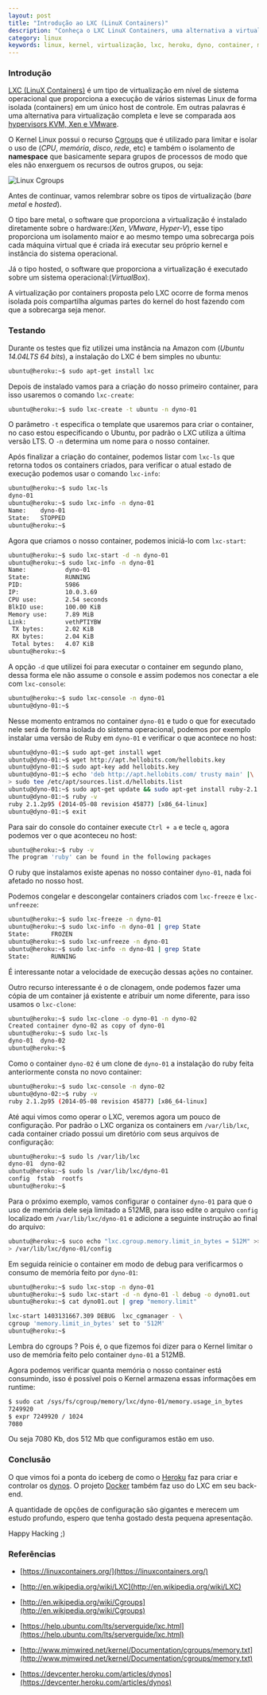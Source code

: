 ```yaml
---
layout: post
title: "Introdução ao LXC (LinuX Containers)"
description: "Conheça o LXC LinuX Containers, uma alternativa a virtualização"
category: linux
keywords: linux, kernel, virtualização, lxc, heroku, dyno, container, modulo
---
```


### Introdução

[LXC (LinuX Containers)](https://linuxcontainers.org/) é um tipo de virtualização em nível de sistema
operacional que proporciona a execução de vários sistemas Linux de forma
isolada (containers) em um único host de controle. Em outras palavras é uma
alternativa para virtualização completa e leve se comparada aos [hypervisors
KVM, Xen e VMware](http://en.wikipedia.org/wiki/Hypervisor).

O Kernel Linux possui o recurso [Cgroups](http://en.wikipedia.org/wiki/Cgroups) que é utilizado para limitar e
isolar o uso de (*CPU*, *memória*, *disco*, *rede*, etc) e também o isolamento de
**namespace** que basicamente separa grupos de processos de modo que eles não
enxerguem os recursos de outros grupos, ou seja:

![Linux Cgroups](/images/lxc.png)

Antes de continuar, vamos relembrar sobre os tipos de virtualização
(*bare metal* e *hosted*).

O tipo bare metal, o software que proporciona a virtualização é instalado
diretamente sobre o hardware:(*Xen*, *VMware*, *Hyper-V*), esse tipo proporciona um
isolamento maior e ao mesmo tempo uma sobrecarga pois cada máquina virtual que
é criada irá executar seu próprio kernel e instância do sistema operacional.

Já o tipo hosted, o software que proporciona a virtualização é executado sobre
um sistema operacional:(*VirtualBox*).

A virtualização por containers proposta pelo LXC ocorre de forma menos isolada
pois compartilha algumas partes do kernel do host fazendo com que a sobrecarga
seja menor.

### Testando

Durante os testes que fiz utilizei uma instância na Amazon com (*Ubuntu 14.04LTS
64 bits*), a instalação do LXC é bem simples no ubuntu:

```bash
ubuntu@heroku:~$ sudo apt-get install lxc
```

Depois de instalado vamos para a criação do nosso primeiro container, para isso
usaremos o comando `lxc-create`:

```bash
ubuntu@heroku:~$ sudo lxc-create -t ubuntu -n dyno-01
```

O parâmetro `-t` especifica o template que usaremos para criar o container, no
caso estou especificando o Ubuntu, por padrão o LXC utiliza a última versão LTS.
O `-n` determina um nome para o nosso container.

Após finalizar a criação do container, podemos listar com `lxc-ls` que retorna
todos os containers criados, para verificar o atual estado de execução podemos
usar o comando `lxc-info`:

```bash
ubuntu@heroku:~$ sudo lxc-ls
dyno-01
ubuntu@heroku:~$ sudo lxc-info -n dyno-01
Name:    dyno-01
State:   STOPPED
ubuntu@heroku:~$
```

Agora que criamos o nosso container, podemos iniciá-lo com `lxc-start`:

```bash
ubuntu@heroku:~$ sudo lxc-start -d -n dyno-01
ubuntu@heroku:~$ sudo lxc-info -n dyno-01
Name:           dyno-01
State:          RUNNING
PID:            5986
IP:             10.0.3.69
CPU use:        2.54 seconds
BlkIO use:      100.00 KiB
Memory use:     7.89 MiB
Link:           vethPTIYBW
 TX bytes:      2.02 KiB
 RX bytes:      2.04 KiB
 Total bytes:   4.07 KiB
ubuntu@heroku:~$
```

A opção `-d` que utilizei foi para executar o container em segundo plano, dessa
forma ele não assume o console e assim podemos nos conectar a ele com
`lxc-console`:

```bash
ubuntu@heroku:~$ sudo lxc-console -n dyno-01
ubuntu@dyno-01:~$
```

Nesse momento entramos no container `dyno-01` e tudo o que for executado nele
será de forma isolada do sistema operacional, podemos por exemplo instalar uma
versão de Ruby em `dyno-01` e verificar o que acontece no host:

```bash
ubuntu@dyno-01:~$ sudo apt-get install wget
ubuntu@dyno-01:~$ wget http://apt.hellobits.com/hellobits.key
ubuntu@dyno-01:~$ sudo apt-key add hellobits.key
ubuntu@dyno-01:~$ echo 'deb http://apt.hellobits.com/ trusty main' |\
> sudo tee /etc/apt/sources.list.d/hellobits.list
ubuntu@dyno-01:~$ sudo apt-get update && sudo apt-get install ruby-2.1
ubuntu@dyno-01:~$ ruby -v
ruby 2.1.2p95 (2014-05-08 revision 45877) [x86_64-linux]
ubuntu@dyno-01:~$ exit
```

Para sair do console do container execute `Ctrl + a` e tecle `q`, agora podemos
ver o que aconteceu no host:

```bash
ubuntu@heroku:~$ ruby -v
The program 'ruby' can be found in the following packages
```

O ruby que instalamos existe apenas no nosso container `dyno-01`, nada foi
afetado no nosso host.

Podemos congelar e descongelar containers criados com `lxc-freeze` e
`lxc-unfreeze`:

```bash
ubuntu@heroku:~$ sudo lxc-freeze -n dyno-01
ubuntu@heroku:~$ sudo lxc-info -n dyno-01 | grep State
State:      FROZEN
ubuntu@heroku:~$ sudo lxc-unfreeze -n dyno-01
ubuntu@heroku:~$ sudo lxc-info -n dyno-01 | grep State
State:      RUNNING
```

É interessante notar a velocidade de execução dessas ações no container.

Outro recurso interessante é o de clonagem, onde podemos fazer uma cópia de um
container já existente e atribuir um nome diferente, para isso usamos o
`lxc-clone`:

```bash
ubuntu@heroku:~$ sudo lxc-clone -o dyno-01 -n dyno-02
Created container dyno-02 as copy of dyno-01
ubuntu@heroku:~$ sudo lxc-ls
dyno-01  dyno-02
ubuntu@heroku:~$
```

Como o container `dyno-02` é um clone de `dyno-01` a instalação do ruby feita
anteriormente consta no novo container:

```bash
ubuntu@heroku:~$ sudo lxc-console -n dyno-02
ubuntu@dyno-02:~$ ruby -v
ruby 2.1.2p95 (2014-05-08 revision 45877) [x86_64-linux]
```

Até aqui vimos como operar o LXC, veremos agora um pouco de configuração.
Por padrão o LXC organiza os containers em `/var/lib/lxc`, cada container
criado possui um diretório com seus arquivos de configuração:

```bash
ubuntu@heroku:~$ sudo ls /var/lib/lxc
dyno-01  dyno-02
ubuntu@heroku:~$ sudo ls /var/lib/lxc/dyno-01
config  fstab  rootfs
ubuntu@heroku:~$
```

Para o próximo exemplo, vamos configurar o container `dyno-01` para que o uso
de memória dele seja limitado a 512MB, para isso edite o arquivo `config`
localizado em `/var/lib/lxc/dyno-01` e adicione a seguinte instrução ao final
do arquivo:

```bash
ubuntu@heroku:~$ suco echo "lxc.cgroup.memory.limit_in_bytes = 512M" >> \
> /var/lib/lxc/dyno-01/config
```

Em seguida reinicie o container em modo de debug para verificarmos o consumo
de memória feito por `dyno-01`:

```bash
ubuntu@heroku:~$ sudo lxc-stop -n dyno-01
ubuntu@heroku:~$ sudo lxc-start -d -n dyno-01 -l debug -o dyno01.out
ubuntu@heroku:~$ cat dyno01.out | grep "memory.limit"

lxc-start 1403131667.309 DEBUG  lxc_cgmanager - \
cgroup 'memory.limit_in_bytes' set to '512M'
ubuntu@heroku:~$
```

Lembra do cgroups ? Pois é, o que fizemos foi dizer para o Kernel limitar o
uso de memória feito pelo container `dyno-01` a 512MB.

Agora podemos verificar quanta memória o nosso container está consumindo, isso
é possível pois o Kernel armazena essas informações em runtime:

```bash
$ sudo cat /sys/fs/cgroup/memory/lxc/dyno-01/memory.usage_in_bytes
7249920
$ expr 7249920 / 1024
7080
```

Ou seja 7080 Kb, dos 512 Mb que configuramos estão em uso.

### Conclusão

O que vimos foi a ponta do iceberg de como o [Heroku](https://www.heroku.com/) faz para criar e
controlar os [dynos](https://devcenter.heroku.com/articles/dynos).
O projeto [Docker](http://www.docker.com/) também faz uso do LXC em seu back-end.

A quantidade de opções de configuração são gigantes e merecem um estudo
profundo, espero que tenha gostado desta pequena apresentação.

Happy Hacking ;)

### Referências

- [https://linuxcontainers.org/](https://linuxcontainers.org/)

- [http://en.wikipedia.org/wiki/LXC](http://en.wikipedia.org/wiki/LXC)

- [http://en.wikipedia.org/wiki/Cgroups](http://en.wikipedia.org/wiki/Cgroups)

- [https://help.ubuntu.com/lts/serverguide/lxc.html](https://help.ubuntu.com/lts/serverguide/lxc.html)

- [http://www.mjmwired.net/kernel/Documentation/cgroups/memory.txt](http://www.mjmwired.net/kernel/Documentation/cgroups/memory.txt)

- [https://devcenter.heroku.com/articles/dynos](https://devcenter.heroku.com/articles/dynos)
